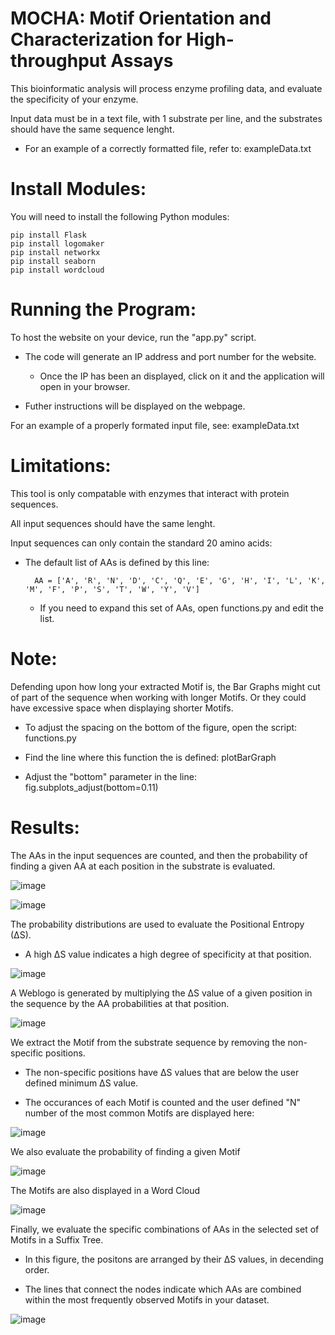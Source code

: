 # MOCHA: Motif Orientation and Characterization for High-throughput Assays

This bioinformatic analysis will process enzyme profiling data, and evaluate the specificity of your enzyme.

Input data must be in a text file, with 1 substrate per line, and the substrates should have the same sequence lenght.

- For an example of a correctly formatted file, refer to: exampleData.txt

# Install Modules:

You will need to install the following Python modules:

    pip install Flask
    pip install logomaker
    pip install networkx
    pip install seaborn
    pip install wordcloud

# Running the Program:

To host the website on your device, run the "app.py" script.

- The code will generate an IP address and port number for the website. 

    - Once the IP has been an displayed, click on it and the application will open in your browser.

- Futher instructions will be displayed on the webpage.

For an example of a properly formated input file, see: exampleData.txt 

# Limitations:

This tool is only compatable with enzymes that interact with protein sequences.

All input sequences should have the same lenght.

Input sequences can only contain the standard 20 amino acids:

- The default list of AAs is defined by this line:

        AA = ['A', 'R', 'N', 'D', 'C', 'Q', 'E', 'G', 'H', 'I', 'L', 'K', 'M', 'F', 'P', 'S', 'T', 'W', 'Y', 'V']

    - If you need to expand this set of AAs, open functions.py and edit the list.

# Note:

Defending upon how long your extracted Motif is, the Bar Graphs might cut of part of the sequence when working with longer Motifs. Or they could have excessive space when displaying shorter Motifs.

- To adjust the spacing on the bottom of the figure, open the script: functions.py

- Find the line where this function the is defined: plotBarGraph
    
- Adjust the "bottom" parameter in the line: fig.subplots_adjust(bottom=0.11)

# Results:

The AAs in the input sequences are counted, and then the probability of finding a given AA at each position in the substrate is evaluated.

![image](https://github.com/user-attachments/assets/c93fe542-1d98-43fd-9649-4300de8d123b)

![image](https://github.com/user-attachments/assets/9fe6b5e7-cf4e-475f-8e53-dc9d5ef562bc)


The probability distributions are used to evaluate the Positional Entropy (∆S).

- A high ∆S value indicates a high degree of specificity at that position.

![image](https://github.com/user-attachments/assets/48639ab3-7e54-4123-998d-022d0dfcbd04)

A Weblogo is generated by multiplying the ∆S value of a given position in the sequence by the AA probabilities at that position.

![image](https://github.com/user-attachments/assets/debb0208-9f08-4f91-8467-0487e05147d0)

We extract the Motif from the substrate sequence by removing the non-specific positions. 

- The non-specific positions have ∆S values that are below the user defined minimum ∆S value.

- The occurances of each Motif is counted and the user defined "N" number of the most common Motifs are displayed here:

![image](https://github.com/user-attachments/assets/21496236-7f4c-4c60-a7e5-4d54acf8e1b0)

We also evaluate the probability of finding a given Motif

![image](https://github.com/user-attachments/assets/ec6ea8dd-7bfe-47fa-9269-c59d0e9ecfe9)

The Motifs are also displayed in a Word Cloud

![image](https://github.com/user-attachments/assets/9808a006-d674-45f3-b9b6-1d9c2200e4b9)

Finally, we evaluate the specific combinations of AAs in the selected set of Motifs in a Suffix Tree.

- In this figure, the positons are arranged by their ∆S values, in decending order.

- The lines that connect the nodes indicate which AAs are combined within the most frequently observed Motifs in your dataset.

![image](https://github.com/user-attachments/assets/7ab6a873-4d90-4e6d-98df-2c54a070d8bb)

